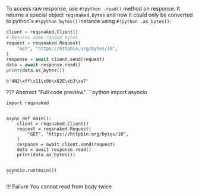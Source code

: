 To access raw response, use `#!python .read()` method on response. It returns a special object `reqsnaked.Bytes` and now it could only be converted to python's `#!python bytes()` instance using `#!python .as_bytes()`:

```python title="Read raw body"
client = reqsnaked.Client()
# Returns some random bytes
request = reqsnaked.Request(
    "GET", "https://httpbin.org/bytes/10",
)
response = await client.send(request)
data = await response.read()
print(data.as_bytes())
```
```
b'4NI\xff\x11\x0b\x82E\xb3\xa7'
```
??? Abstract "Full code preview"
    ```python
    import asyncio

    import reqsnaked


    async def main():
        client = reqsnaked.Client()
        request = reqsnaked.Request(
            "GET", "https://httpbin.org/bytes/10",
        )
        response = await client.send(request)
        data = await response.read()
        print(data.as_bytes())


    asyncio.run(main())
    ```

!!! Failure
    You cannot read from body twice
